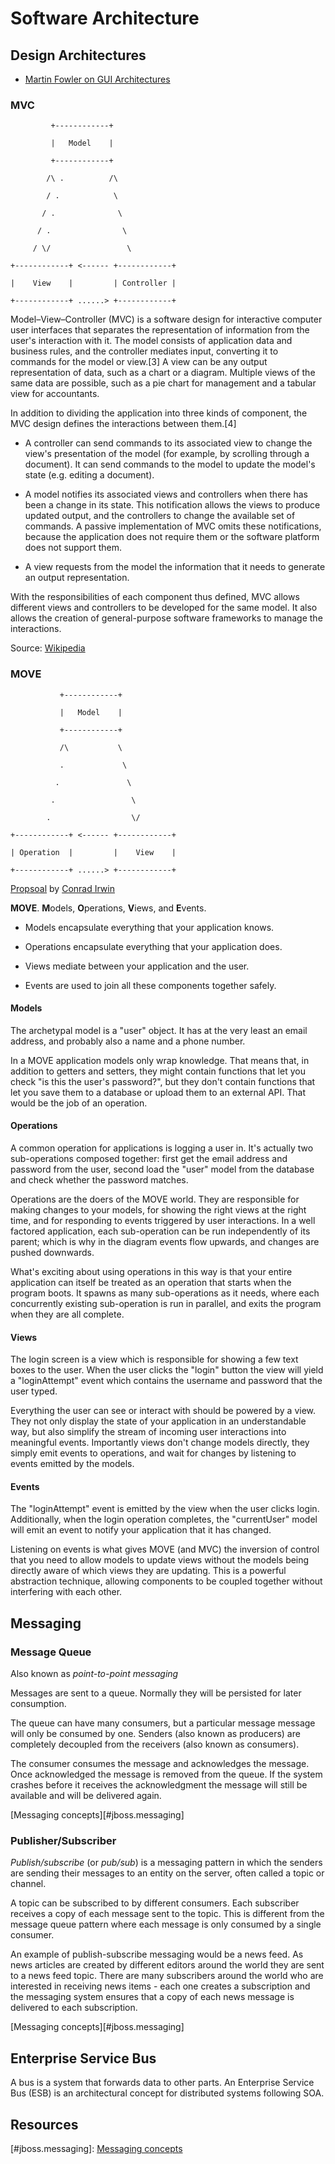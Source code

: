 # Software Architecture #



## Design Architectures ##



- [Martin Fowler on GUI Architectures](http://martinfowler.com/eaaDev/uiArchs.html)



### MVC ###



	         +------------+

	         |   Model    |

	         +------------+

	        /\ .          /\

	        / .            \

	       / .              \

	      / .                \

	     / \/                 \

	+------------+ <------ +------------+

	|    View    |         | Controller |

	+------------+ ......> +------------+



Model–View–Controller (MVC) is a software design for interactive computer user interfaces that separates the representation of information from the user's interaction with it. The model consists of application data and business rules, and the controller mediates input, converting it to commands for the model or view.[3] A view can be any output representation of data, such as a chart or a diagram. Multiple views of the same data are possible, such as a pie chart for management and a tabular view for accountants.



In addition to dividing the application into three kinds of component, the MVC design defines the interactions between them.[4]



- A controller can send commands to its associated view to change the view's presentation of the model (for example, by scrolling through a document). It can send commands to the model to update the model's state (e.g. editing a document).

- A model notifies its associated views and controllers when there has been a change in its state. This notification allows the views to produce updated output, and the controllers to change the available set of commands. A passive implementation of MVC omits these notifications, because the application does not require them or the software platform does not support them.

- A view requests from the model the information that it needs to generate an output representation.

With the responsibilities of each component thus defined, MVC allows different views and controllers to be developed for the same model. It also allows the creation of general-purpose software frameworks to manage the interactions.



Source: [Wikipedia](http://en.wikipedia.org/wiki/Model-view-controller)



### MOVE ##



	           +------------+

	           |   Model    |

	           +------------+

	           /\           \

	           .             \

	          .               \

	         .                 \

	        .                  \/

	+------------+ <------ +------------+

	| Operation  |         |    View    |

	+------------+ ......> +------------+



[Propsoal](http://cirw.in/blog/time-to-move-on) by [Conrad Irwin](http://cirw.in/) 



**MOVE**. **M**odels, **O**perations, **V**iews, and **E**vents.



- Models encapsulate everything that your application knows.

- Operations encapsulate everything that your application does.

- Views mediate between your application and the user.

- Events are used to join all these components together safely.



#### Models ####



The archetypal model is a "user" object. It has at the very least an email address, and probably also a name and a phone number.



In a MOVE application models only wrap knowledge. That means that, in addition to getters and setters, they might contain functions that let you check "is this the user's password?", but they don't contain functions that let you save them to a database or upload them to an external API. That would be the job of an operation.



#### Operations ####



A common operation for applications is logging a user in. It's actually two sub-operations composed together: first get the email address and password from the user, second load the "user" model from the database and check whether the password matches.



Operations are the doers of the MOVE world. They are responsible for making changes to your models, for showing the right views at the right time, and for responding to events triggered by user interactions. In a well factored application, each sub-operation can be run independently of its parent; which is why in the diagram events flow upwards, and changes are pushed downwards.



What's exciting about using operations in this way is that your entire application can itself be treated as an operation that starts when the program boots. It spawns as many sub-operations as it needs, where each concurrently existing sub-operation is run in parallel, and exits the program when they are all complete.



#### Views ####



The login screen is a view which is responsible for showing a few text boxes to the user. When the user clicks the "login" button the view will yield a "loginAttempt" event which contains the username and password that the user typed.



Everything the user can see or interact with should be powered by a view. They not only display the state of your application in an understandable way, but also simplify the stream of incoming user interactions into meaningful events. Importantly views don't change models directly, they simply emit events to operations, and wait for changes by listening to events emitted by the models.



#### Events ####



The "loginAttempt" event is emitted by the view when the user clicks login. Additionally, when the login operation completes, the "currentUser" model will emit an event to notify your application that it has changed.



Listening on events is what gives MOVE (and MVC) the inversion of control that you need to allow models to update views without the models being directly aware of which views they are updating. This is a powerful abstraction technique, allowing components to be coupled together without interfering with each other.



## Messaging ##



### Message Queue ###



Also known as _point-to-point messaging_



Messages are sent to a queue. Normally they will be persisted for later consumption.



The queue can have many consumers, but a particular message message will only be consumed by one. Senders (also known as producers) are completely decoupled from the receivers (also known as consumers).



The consumer consumes the message and acknowledges the message. Once acknowledged the message is removed from the queue. If the system crashes before it receives the acknowledgment the message will still be available and will be delivered again.



[Messaging concepts][#jboss.messaging]



### Publisher/Subscriber ###



_Publish/subscribe_ (or _pub/sub_) is a messaging pattern in which the senders are sending their messages to an entity on the server, often called a topic or channel. 



A topic can be subscribed to by different consumers. Each subscriber receives a copy of each message sent to the topic. This is different from the message queue pattern where each message is only consumed by a single consumer.



An example of publish-subscribe messaging would be a news feed. As news articles are created by different editors around the world they are sent to a news feed topic. There are many subscribers around the world who are interested in receiving news items - each one creates a subscription and the messaging system ensures that a copy of each news message is delivered to each subscription.



[Messaging concepts][#jboss.messaging]



## Enterprise Service Bus ##



A bus is a system that forwards data to other parts. An Enterprise Service Bus (ESB) is an architectural concept for distributed systems following SOA.



## Resources ##



[#jboss.messaging]: [Messaging concepts](http://docs.jboss.org/jbossmessaging/docs/usermanual-2.0.0.beta1/html/messaging-concepts.html) 